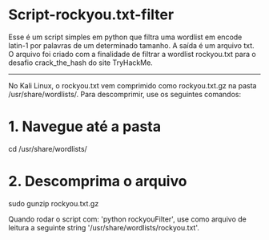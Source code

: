 # Script-rockyou.txt-filter
Esse é um script simples em python que filtra uma wordlist em encode latin-1 por palavras de um determinado tamanho. 
A saída é um arquivo txt.
O arquivo foi criado com a finalidade de filtrar a wordlist rockyou.txt para o desafio crack_the_hash do site TryHackMe.

-------------------------------------------------------------------------------------------------------------------------

No Kali Linux, o rockyou.txt vem comprimido como rockyou.txt.gz na pasta /usr/share/wordlists/.
Para descomprimir, use os seguintes comandos:

# 1. Navegue até a pasta
cd /usr/share/wordlists/

# 2. Descomprima o arquivo
sudo gunzip rockyou.txt.gz

Quando rodar o script com: 'python rockyouFilter', use como arquivo de leitura a seguinte string '/usr/share/wordlists/rockyou.txt'.
